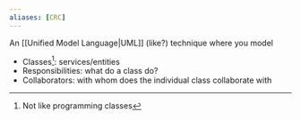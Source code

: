 ```yaml
---
aliases: [CRC]
---
```


An [[Unified Model Language|UML]] (like?) technique where you model

- Classes[^1]: services/entities
- Responsibilities: what do a class do?
- Collaborators: with whom does the individual class collaborate with

[^1]: Not like programming classes
